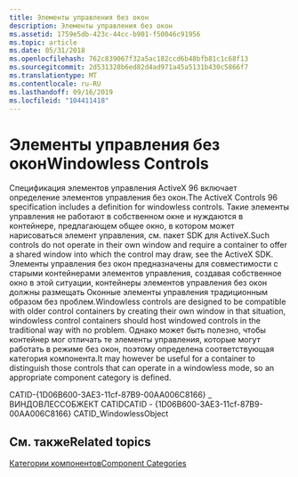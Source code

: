 ```yaml
---
title: Элементы управления без окон
description: Элементы управления без окон
ms.assetid: 1759e5db-423c-44cc-b901-f50046c91956
ms.topic: article
ms.date: 05/31/2018
ms.openlocfilehash: 762c839067f32a5ac182ccd6b48bfb81c1c68f13
ms.sourcegitcommit: 2d531328b6ed82d4ad971a45a5131b430c5866f7
ms.translationtype: MT
ms.contentlocale: ru-RU
ms.lasthandoff: 09/16/2019
ms.locfileid: "104411418"
---
```

# <a name="windowless-controls"></a><span data-ttu-id="a276b-103">Элементы управления без окон</span><span class="sxs-lookup"><span data-stu-id="a276b-103">Windowless Controls</span></span>

<span data-ttu-id="a276b-104">Спецификация элементов управления ActiveX 96 включает определение элементов управления без окон.</span><span class="sxs-lookup"><span data-stu-id="a276b-104">The ActiveX Controls 96 specification includes a definition for windowless controls.</span></span> <span data-ttu-id="a276b-105">Такие элементы управления не работают в собственном окне и нуждаются в контейнере, предлагающем общее окно, в котором может нарисоваться элемент управления, см. пакет SDK для ActiveX.</span><span class="sxs-lookup"><span data-stu-id="a276b-105">Such controls do not operate in their own window and require a container to offer a shared window into which the control may draw, see the ActiveX SDK.</span></span> <span data-ttu-id="a276b-106">Элементы управления без окон предназначены для совместимости с старыми контейнерами элементов управления, создавая собственное окно в этой ситуации, контейнеры элементов управления без окон должны размещать Оконные элементы управления традиционным образом без проблем.</span><span class="sxs-lookup"><span data-stu-id="a276b-106">Windowless controls are designed to be compatible with older control containers by creating their own window in that situation, windowless control containers should host windowed controls in the traditional way with no problem.</span></span> <span data-ttu-id="a276b-107">Однако может быть полезно, чтобы контейнер мог отличать те элементы управления, которые могут работать в режиме без окон, поэтому определена соответствующая категория компонента.</span><span class="sxs-lookup"><span data-stu-id="a276b-107">It may however be useful for a container to distinguish those controls that can operate in a windowless mode, so an appropriate component category is defined.</span></span>

<span data-ttu-id="a276b-108">CATID-{1D06B600-3AE3-11cf-87B9-00AA006C8166} \_ ВИНДОВЛЕССОБЖЕКТ CATID</span><span class="sxs-lookup"><span data-stu-id="a276b-108">CATID - {1D06B600-3AE3-11cf-87B9-00AA006C8166} CATID\_WindowlessObject</span></span>

## <a name="related-topics"></a><span data-ttu-id="a276b-109">См. также</span><span class="sxs-lookup"><span data-stu-id="a276b-109">Related topics</span></span>

<dl> <dt>

[<span data-ttu-id="a276b-110">Категории компонентов</span><span class="sxs-lookup"><span data-stu-id="a276b-110">Component Categories</span></span>](component-categories.md)
</dt> </dl>

 

 




